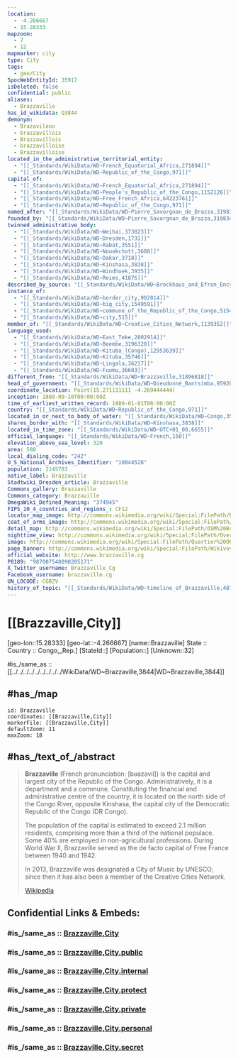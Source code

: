 ```yaml
---
location:
  - -4.266667
  - 15.28333
mapzoom:
  - 7
  - 12
mapmarker: city
type: City
tags:
  - geo/City
SpocWebEntityId: 35917
isDeleted: false
confidential: public
aliases:
  - Brazzaville
has_id_wikidata: Q3844
demonym:
  - Brazavilano
  - brazzavillois
  - Brazzavillois
  - brazzavilloise
  - Brazzavilloise
located_in_the_administrative_territorial_entity:
  - "[[_Standards/WikiData/WD~French_Equatorial_Africa,271894]]"
  - "[[_Standards/WikiData/WD~Republic_of_the_Congo,971]]"
capital_of:
  - "[[_Standards/WikiData/WD~French_Equatorial_Africa,271894]]"
  - "[[_Standards/WikiData/WD~People's_Republic_of_the_Congo,1152126]]"
  - "[[_Standards/WikiData/WD~Free_French_Africa,64223761]]"
  - "[[_Standards/WikiData/WD~Republic_of_the_Congo,971]]"
named_after: "[[_Standards/WikiData/WD~Pierre_Savorgnan_de_Brazza,319834]]"
founded_by: "[[_Standards/WikiData/WD~Pierre_Savorgnan_de_Brazza,319834]]"
twinned_administrative_body:
  - "[[_Standards/WikiData/WD~Weihai,373023]]"
  - "[[_Standards/WikiData/WD~Dresden,1731]]"
  - "[[_Standards/WikiData/WD~Rabat,3551]]"
  - "[[_Standards/WikiData/WD~Nouakchott,3688]]"
  - "[[_Standards/WikiData/WD~Dakar,3718]]"
  - "[[_Standards/WikiData/WD~Kinshasa,3838]]"
  - "[[_Standards/WikiData/WD~Windhoek,3935]]"
  - "[[_Standards/WikiData/WD~Reims,41876]]"
described_by_source: "[[_Standards/WikiData/WD~Brockhaus_and_Efron_Encyclopedic_Dictionary,602358]]"
instance_of:
  - "[[_Standards/WikiData/WD~border_city,902814]]"
  - "[[_Standards/WikiData/WD~big_city,1549591]]"
  - "[[_Standards/WikiData/WD~commune_of_the_Republic_of_the_Congo,5154054]]"
  - "[[_Standards/WikiData/WD~city,515]]"
member_of: "[[_Standards/WikiData/WD~Creative_Cities_Network,1139352]]"
language_used:
  - "[[_Standards/WikiData/WD~East_Teke,2802914]]"
  - "[[_Standards/WikiData/WD~Beembe,3196320]]"
  - "[[_Standards/WikiData/WD~Kituba_(Congo),12953639]]"
  - "[[_Standards/WikiData/WD~Kituba,35746]]"
  - "[[_Standards/WikiData/WD~Lingala,36217]]"
  - "[[_Standards/WikiData/WD~Fuumu,36603]]"
different_from: "[[_Standards/WikiData/WD~Brazzaville,31896818]]"
head_of_government: "[[_Standards/WikiData/WD~Dieudonné_Bantsimba,95920204]]"
coordinate_location: Point(15.271111111 -4.269444444)
inception: 1880-09-10T00:00:00Z
time_of_earliest_written_record: 1880-01-01T00:00:00Z
country: "[[_Standards/WikiData/WD~Republic_of_the_Congo,971]]"
located_in_or_next_to_body_of_water: "[[_Standards/WikiData/WD~Congo,3503]]"
shares_border_with: "[[_Standards/WikiData/WD~Kinshasa,3838]]"
located_in_time_zone: "[[_Standards/WikiData/WD~UTC+01_00,6655]]"
official_language: "[[_Standards/WikiData/WD~French,150]]"
elevation_above_sea_level: 320
area: 588
local_dialing_code: "242"
U_S_National_Archives_Identifier: "10044528"
population: 2145783
native_label: Brazzaville
Stadtwiki_Dresden_article: Brazzaville
Commons_gallery: Brazzaville
Commons_category: Brazzaville
OmegaWiki_Defined_Meaning: "374945"
FIPS_10_4_countries_and_regions_: CF12
locator_map_image: http://commons.wikimedia.org/wiki/Special:FilePath/Brazzaville%20in%20Congo.svg
coat_of_arms_image: http://commons.wikimedia.org/wiki/Special:FilePath/Coat%20of%20arms%20of%20Brazzaville.svg
detail_map: http://commons.wikimedia.org/wiki/Special:FilePath/OSM%20Brazzaville%20central%20map.jpg
nighttime_view: http://commons.wikimedia.org/wiki/Special:FilePath/Overlooking%20the%20Brazzaville%20bridge%20from%20Kinshasa.jpg
image: http://commons.wikimedia.org/wiki/Special:FilePath/Quartier%20OCH.jpg
page_banner: http://commons.wikimedia.org/wiki/Special:FilePath/Wikivoyage%20banner%20of%20Brazzaville.png
official_website: http://www.brazzaville.cg
P8189: "987007548090205171"
X_Twitter_username: Brazzaville_Cg
Facebook_username: brazzaville.cg
UN_LOCODE: CGBZV
history_of_topic: "[[_Standards/WikiData/WD~timeline_of_Brazzaville,48781010]]"
---
```


# [[Brazzaville,City]] 


[geo-lon::15.28333] 
[geo-lat::-4.266667] 
[name::Brazzaville] 
State ::  
Country :: Congo,_Rep.] 
[StateId::] 
[Population::] 
[Unknown::32] 

#is_/same_as :: [[../../../../../../../../../WikiData/WD~Brazzaville,3844|WD~Brazzaville,3844]] 

## #has_/map 

```leaflet
id: Brazzaville
coordinates: [[Brazzaville,City]] 
markerFile: [[Brazzaville,City]] 
defaultZoom: 11 
maxZoom: 18
```


## #has_/text_of_/abstract 

> **Brazzaville** (French pronunciation: [bʁazavil]) is the capital and largest city of the Republic of the Congo. 
> Administratively, it is a department and a commune. 
> Constituting the financial and administrative centre of the country, it is located on the north side of the Congo River, opposite Kinshasa, the capital city of the Democratic Republic of the Congo (DR Congo).
>
> The population of the capital is estimated to exceed 2.1 million residents, comprising more than a third of the national populace. Some 40% are employed in non-agricultural professions. During World War II, Brazzaville served as the de facto capital of Free France between 1940 and 1942.
>
> In 2013, Brazzaville was designated a City of Music by UNESCO; since then it has also been a member of the Creative Cities Network.
>
> [Wikipedia](https://en.wikipedia.org/wiki/Brazzaville) 


## Confidential Links & Embeds: 

### #is_/same_as :: [Brazzaville,City](/_Standards/Earth/Continent/Africa/Africa~Central/Congo~Brazzaville/departments~Congo~Brazzaville/Brazzaville,Department/counties~Brazzaville/Brazzaville-county/Brazzaville,City.md) 

### #is_/same_as :: [Brazzaville,City.public](/_public/Earth/Continent/Africa/Africa~Central/Congo~Brazzaville/departments~Congo~Brazzaville/Brazzaville,Department/counties~Brazzaville/Brazzaville-county/Brazzaville,City.public.md) 

### #is_/same_as :: [Brazzaville,City.internal](/_internal/Earth/Continent/Africa/Africa~Central/Congo~Brazzaville/departments~Congo~Brazzaville/Brazzaville,Department/counties~Brazzaville/Brazzaville-county/Brazzaville,City.internal.md) 

### #is_/same_as :: [Brazzaville,City.protect](/_protect/Earth/Continent/Africa/Africa~Central/Congo~Brazzaville/departments~Congo~Brazzaville/Brazzaville,Department/counties~Brazzaville/Brazzaville-county/Brazzaville,City.protect.md) 

### #is_/same_as :: [Brazzaville,City.private](/_private/Earth/Continent/Africa/Africa~Central/Congo~Brazzaville/departments~Congo~Brazzaville/Brazzaville,Department/counties~Brazzaville/Brazzaville-county/Brazzaville,City.private.md) 

### #is_/same_as :: [Brazzaville,City.personal](/_personal/Earth/Continent/Africa/Africa~Central/Congo~Brazzaville/departments~Congo~Brazzaville/Brazzaville,Department/counties~Brazzaville/Brazzaville-county/Brazzaville,City.personal.md) 

### #is_/same_as :: [Brazzaville,City.secret](/_secret/Earth/Continent/Africa/Africa~Central/Congo~Brazzaville/departments~Congo~Brazzaville/Brazzaville,Department/counties~Brazzaville/Brazzaville-county/Brazzaville,City.secret.md)

